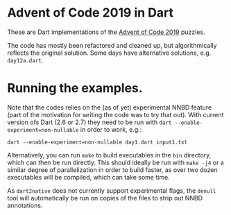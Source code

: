 # Advent of Code 2019 in Dart

These are Dart implementations of the [Advent of Code
2019](https://adventofcode.com/2019) puzzles.

The code has mostly been refactored and cleaned up, but algorithmically
reflects the original solution. Some days have alternative solutions,
e.g. `day12a.dart`.

# Running the examples.

Note that the codes relies on the (as of yet) experimental NNBD feature
(part of the motivation for writing the code was to try that out). With
current version ofs Dart (2.6 or 2.7) they need to be run with `dart
--enable-experiment=non-nullable` in order to work, e.g.:

    dart --enable-experiment=non-nullable day1.dart input1.txt

Alternatively, you can run `make` to build executables in the `bin`
directory, which can then be run directly. This should ideally be run
with `make -j4` or a similar degree of parallelization in order to build
faster, as over two dozen executables will be compiled, which can take
some time.

As `dart2native` does not currently support experimental flags, the
`denull` tool will automatically be run on copies of the files to strip
out NNBD annotations.

